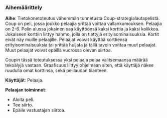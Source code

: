 ### Aihemäärittely
**Aihe**: Tietokonetoteutus vähemmän tunnetusta Coup-strategialautapelistä.
Coup on peli, jossa joukko pelaajia yrittää voittaa vallankumouksen.
Pelaajia on 2-6. Pelin alussa jokainen saa käyttöönsä kaksi korttia ja kaksi kolikkoa.
Jokaiseen korttiin liittyy hahmo, jolla on tiettyjä erityisominaisuuksia. Kortit eivät näy muille pelaajille.
Pelaajat voivat käyttää korttiensa erityisominaisuuksia tai yrittää huijata ja tällä tavoin voittaa muut pelaajat. Muut pelaajat voivat epäillä vuorossa olevan siirtoa.

Coupin tässä toteutuksessa yksi pelaaja pelaa valitsemaansa määrää tekoälyjä vastaan.
Graafisuus liittyy ohjelmaan siten, että käyttäjä näkee ruudulla omat korttinsa, sekä pelilaudan tilanteen.

**Käyttäjät**: Pelaaja.

**Pelaajan toiminnot**: 
* Aloita peli.
* Tee siirto.
* Epäile vastustajan siirtoa.
